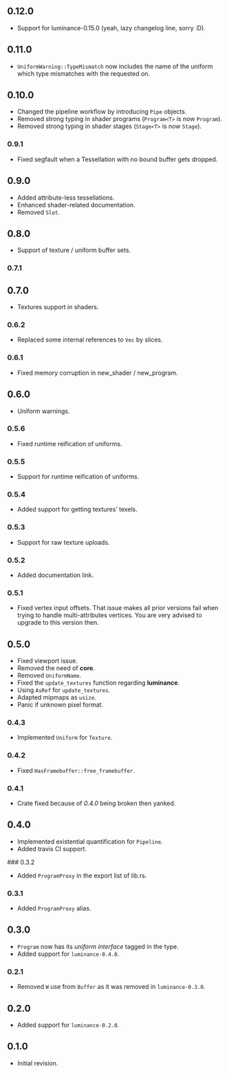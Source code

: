 ## 0.12.0

- Support for luminance-0.15.0 (yeah, lazy changelog line, sorry :D).

## 0.11.0

- `UniformWarning::TypeMismatch` now includes the name of the uniform which type mismatches with the
  requested on.

## 0.10.0

- Changed the pipeline workflow by introducing `Pipe` objects.
- Removed strong typing in shader programs (`Program<T>` is now `Program`).
- Removed strong typing in shader stages (`Stage<T>` is now `Stage`).

### 0.9.1

- Fixed segfault when a Tessellation with no bound buffer gets dropped.

## 0.9.0

- Added attribute-less tessellations.
- Enhanced shader-related documentation.
- Removed `Slot`.

## 0.8.0

- Support of texture / uniform buffer sets.

### 0.7.1

## 0.7.0

- Textures support in shaders.

### 0.6.2

- Replaced some internal references to `Vec` by slices.

### 0.6.1

- Fixed memory corruption in new_shader / new_program.

## 0.6.0

- Uniform warnings.

### 0.5.6

- Fixed runtime reification of uniforms.

### 0.5.5

- Support for runtime reification of uniforms.

### 0.5.4

- Added support for getting textures’ texels.

### 0.5.3

- Support for raw texture uploads.

### 0.5.2

- Added documentation link.

### 0.5.1

- Fixed vertex input offsets. That issue makes all prior versions fail when trying to handle
  multi-attributes vertices. You are very advised to upgrade to this version then.

## 0.5.0

- Fixed viewport issue.
- Removed the need of **core**.
- Removed `UniformName`.
- Fixed the `update_textures` function regarding **luminance**.
- Using `AsRef` for `update_textures`.
- Adapted mipmaps as `usize`.
- Panic if unknown pixel format.

### 0.4.3

- Implemented `Uniform` for `Texture`.

### 0.4.2

- Fixed `HasFramebuffer::free_framebuffer`.

### 0.4.1

- Crate fixed because of *0.4.0* being broken then yanked.

## 0.4.0

- Implemented existential quantification for `Pipeline`.
- Added travis CI support.

### 0.3.2

- Added `ProgramProxy` in the export list of lib.rs.

### 0.3.1

- Added `ProgramProxy` alias.

## 0.3.0

- `Program` now has its *uniform interface* tagged in the type.
- Added support for `luminance-0.4.0`.

### 0.2.1

- Removed `W` use from `Buffer` as it was removed in `luminance-0.3.0`.

## 0.2.0

- Added support for `luminance-0.2.0`.

## 0.1.0

- Initial revision.
